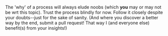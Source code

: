 The 'why' of a process will always elude noobs (which **you** may or may not be wrt this topic). Trust the process blindly for now. Follow it closely despite your doubts--just for the sake of sanity. (And where you discover a better way by the end, submit a pull request! That way I (and everyone else) benefit(s) from your insights!)
